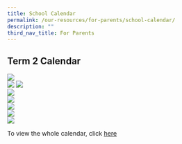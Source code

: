 ```yaml
---
title: School Calendar
permalink: /our-resources/for-parents/school-calendar/
description: ""
third_nav_title: For Parents
---
```

<h2>Term 2 Calendar</h2>

<img src="/images/Calendar/2023%20tvps%20sem%202%20school%20calendar%20june.jpg"><br>
<img src="/images/Calendar/2023%20tvps%20sem%202%20school%20calendar%20july1.jpg">
<img src="/images/Calendar/2023%20tvps%20sem%202%20school%20calendar%20july.jpg"><br>
<img src="/images/Calendar/2023%20tvps%20sem%202%20school%20calendar%20aug.jpg"><br>
<img src="/images/Calendar/2023%20tvps%20sem%202%20school%20calendar%20sep.jpg"><br>
<img src="/images/Calendar/2023%20tvps%20sem%202%20school%20calendar%20oct.jpg"><br>
<img src="/images/Calendar/2023%20tvps%20sem%202%20school%20calendar%20nov.jpg"><br>
<img src="/images/Calendar/2023%20tvps%20sem%202%20school%20calendar%20dec.jpg"><br>

To view the whole calendar, click [here](/files/Calendar/2023%20TVPS%20School%20Calendar%20From%20Term%202%20onwards%20(For%20Parents)%20(170323).pdf)